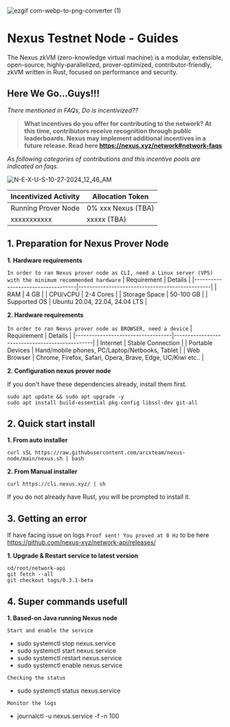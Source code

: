 ![ezgif com-webp-to-png-converter (1)](https://github.com/user-attachments/assets/2eed75ac-39c4-4abc-92d4-a8236ecb725a)

# Nexus Testnet Node - Guides

The Nexus zkVM (zero-knowledge virtual machine) is a modular, extensible, open-source, highly-parallelized, prover-optimized, contributor-friendly, zkVM written in Rust, focused on performance and security.


## Here We Go...Guys!!!
*There mentioned in FAQs, Do is incentivized??* 
> **What incentives do you offer for contributing to the network? At this time, contributors receive recognition through public leaderboards. Nexus may implement additional incentives in a future release. Read here https://nexus.xyz/network#network-faqs**

*As following categories of contributions and this incentive pools are indicated on faqs.*

![N-E-X-U-S-10-27-2024_12_46_AM](https://github.com/user-attachments/assets/a784a339-aa03-4bfc-ad3f-3f4f39553af3)

| Incentivized Activity             | Allocation Token |
|-----------------------------------|---------------|
| Running Prover Node               | 0% xxx Nexus (TBA) |
| xxxxxxxxxxx                       | xxxxx (TBA) |

## 1. Preparation for Nexus Prover Node
**1. Hardware requirements** 

`In order to ran Nexus prover node as CLI, need a Linux server (VPS) with the minimum recommended hardware`
| Requirement                      | Details                                          |
|-----------------------------------|------------------------------------------------|
| RAM                               | 4 GB                                            |
| CPU/vCPU                          | 2-4 Cores                                        |
| Storage Space                     | 50-100 GB                                      |
| Supported OS                      | Ubuntu 20.04, 22.04, 24.04 LTS                 |

**2. Hardware requirements**

`In order to ran Nexus prover node as BROWSER, need a device`
| Requirement                      | Details                                         |
|-----------------------------------|------------------------------------------------|
| Internet                          | Stable Connection                            |
| Portable Devices                  | Hand/mobile phones, PC/Laptop/Netbooks, Tablet | 
| Web Browser                       | Chrome, Firefox, Safari, Opera, Brave, Edge, UC/Kiwi etc.. |

**2. Configuration nexus prover node**

If you don't have these dependencies already, install them first.

```
sudo apt update && sudo apt upgrade -y 
sudo apt install build-essential pkg-config libssl-dev git-all
```
## 2. Quick start install

**1. From auto installer**

```
curl sSL https://raw.githubusercontent.com/arcxteam/nexus-node/main/nexus.sh | bash
```

**2. From Manual installer**

```
curl https://cli.nexus.xyz/ | sh
```

If you do not already have Rust, you will be prompted to install it.

## 3. Getting an error

If have facing issue on logs `Proof sent! You proved at 0 Hz` to be here https://github.com/nexus-xyz/network-api/releases/

**1. Upgrade & Restart service to latest version**

```
cd/root/network-api
git fetch --all
git checkout tags/0.3.1-beta
```

## 4. Super commands usefull

**1. Based-on Java running Nexus node**

`Start and enable the service`

- sudo systemctl stop nexus.service
- sudo systemctl start nexus.service
- sudo systemctl restart nexus.service
- sudo systemctl enable nexus.service

`Checking the status`

- sudo systemctl status nexus.service

`Monitor the logs`

- journalctl -u nexus.service -f -n 100

